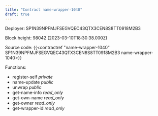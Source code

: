 ```yaml
---
title: "Contract name-wrapper-1040"
draft: true
---
```

Deployer: SP1N39NPFMJFSEGVQEC43QTX3CEN8S8TT0918M2B3


 



Block height: 98042 (2023-03-10T18:30:38.000Z)

Source code: {{<contractref "name-wrapper-1040" SP1N39NPFMJFSEGVQEC43QTX3CEN8S8TT0918M2B3 name-wrapper-1040>}}

Functions:

* register-self _private_
* name-update _public_
* unwrap _public_
* get-name-info _read_only_
* get-own-name _read_only_
* get-owner _read_only_
* get-wrapper-id _read_only_
